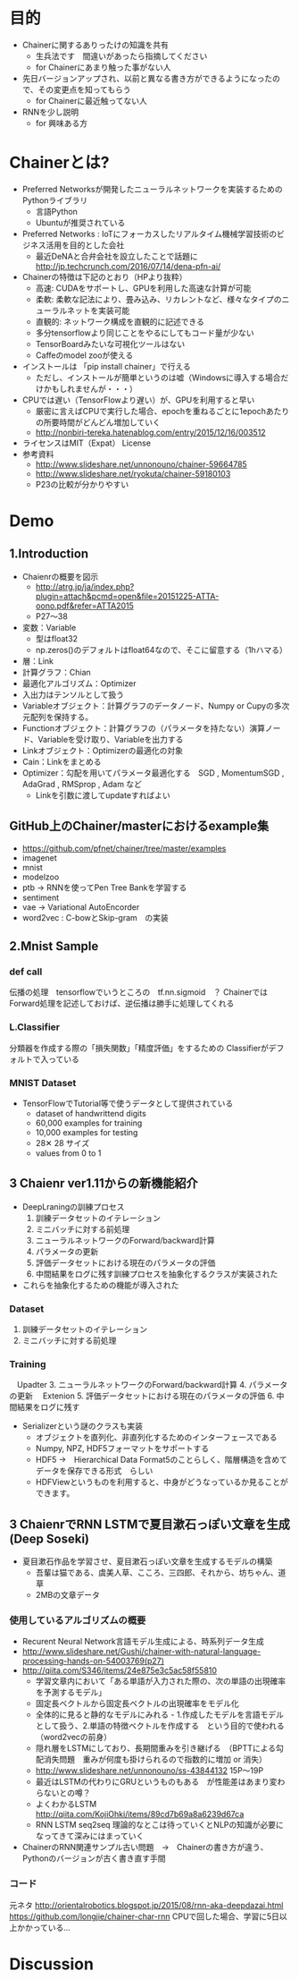 # 目的
- Chainerに関するありったけの知識を共有
  - 生兵法です　間違いがあったら指摘してください
  - for Chainerにあまり触った事がない人
- 先日バージョンアップされ、以前と異なる書き方ができるようになったので、その変更点を知ってもらう
  - for Chainerに最近触ってない人
- RNNを少し説明
  - for 興味ある方

# Chainerとは?
- Preferred Networksが開発したニューラルネットワークを実装するためのPythonライブラリ
  - 言語Python
  - Ubuntuが推奨されている
- Preferred Networks : IoTにフォーカスしたリアルタイム機械学習技術のビジネス活用を目的とした会社
  - 最近DeNAと合弁会社を設立したことで話題に　http://jp.techcrunch.com/2016/07/14/dena-pfn-ai/
- Chainerの特徴は下記のとおり（HPより抜粋）
  - 高速: CUDAをサポートし、GPUを利用した高速な計算が可能
  - 柔軟: 柔軟な記法により、畳み込み、リカレントなど、様々なタイプのニューラルネットを実装可能
  - 直観的: ネットワーク構成を直観的に記述できる
  - 多分tensorflowより同じことをやるにしてもコード量が少ない
  - TensorBoardみたいな可視化ツールはない
  - Caffeのmodel zooが使える
- インストールは 「pip install chainer」で行える
  - ただし、インストールが簡単というのは嘘（Windowsに導入する場合だけかもしれませんが・・・）
- CPUでは遅い（TensorFlowより遅い）が、GPUを利用すると早い
  - 厳密に言えばCPUで実行した場合、epochを重ねるごとに1epochあたりの所要時間がどんどん増加していく
  - http://nonbiri-tereka.hatenablog.com/entry/2015/12/16/003512
- ライセンスはMIT（Expat） License
- 参考資料
  - http://www.slideshare.net/unnonouno/chainer-59664785
  - http://www.slideshare.net/ryokuta/chainer-59180103
  - P23の比較が分かりやすい

# Demo
## 1.Introduction
- Chaienrの概要を図示
  - http://atrg.jp/ja/index.php?plugin=attach&pcmd=open&file=20151225-ATTA-oono.pdf&refer=ATTA2015
  - P27～38
- 変数：Variable
  - 型はfloat32
  - np.zeros()のデフォルトはfloat64なので、そこに留意する（1hハマる）
- 層：Link
- 計算グラフ：Chian
- 最適化アルゴリズム：Optimizer
- 入出力はテンソルとして扱う
- Variableオブジェクト：計算グラフのデータノード、Numpy or Cupyの多次元配列を保持する。
- Functionオブジェクト：計算グラフの（パラメータを持たない）演算ノード、Variableを受け取り、Variableを出力する
- Linkオブジェクト：Optimizerの最適化の対象
- Cain：Linkをまとめる
- Optimizer：勾配を用いてパラメータ最適化する　SGD , MomentumSGD , AdaGrad , RMSprop , Adam など
  - Linkを引数に渡してupdateすればよい

## GitHub上のChainer/masterにおけるexample集
- https://github.com/pfnet/chainer/tree/master/examples
- imagenet
- mnist
- modelzoo
- ptb → RNNを使ってPen Tree Bankを学習する
- sentiment
- vae → Variational AutoEncorder
- word2vec : C-bowとSkip-gram　の実装 

## 2.Mnist Sample
### def __call__ 
伝播の処理　tensorflowでいうところの　tf.nn.sigmoid　？
ChainerではForward処理を記述しておけば、逆伝播は勝手に処理してくれる

### L.Classifier
分類器を作成する際の「損失関数」「精度評価」をするための
Classifierがデフォルトで入っている

### MNIST Dataset
- TensorFlowでTutorial等で使うデータとして提供されている
  - dataset of handwrittend digits
  - 60,000 examples for training
  - 10,000 examples for testing
  - 28✕ 28 サイズ
  - values from 0 to 1

## 3 Chaienr ver1.11からの新機能紹介
- DeepLraningの訓練プロセス
  1. 訓練データセットのイテレーション
  2. ミニバッチに対する前処理
  3. ニューラルネットワークのForward/backward計算
  4. パラメータの更新
  5. 評価データセットにおける現在のパラメータの評価
  6. 中間結果をログに残す訓練プロセスを抽象化するクラスが実装された 
- これらを抽象化するための機能が導入された

### Dataset
1. 訓練データセットのイテレーション
2. ミニバッチに対する前処理

### Training
　Upadter
3. ニューラルネットワークのForward/backward計算
4. パラメータの更新
　Extenion
5. 評価データセットにおける現在のパラメータの評価
6. 中間結果をログに残す

- Serializerという謎のクラスも実装
  - オブジェクトを直列化、非直列化するためのインターフェースである
  - Numpy, NPZ, HDF5フォーマットをサポートする 
  - HDF5 →　Hierarchical Data Format5のことらしく、階層構造を含めてデータを保存できる形式　らしい
  - HDFViewというものを利用すると、中身がどうなっているか見ることができます。


## 3 ChaienrでRNN LSTMで夏目漱石っぽい文章を生成(Deep Soseki)
- 夏目漱石作品を学習させ、夏目漱石っぽい文章を生成するモデルの構築
  - 吾輩は猫である、虞美人草、こころ、三四郎、それから、坊ちゃん、道草
  - 2MBの文章データ　　　

### 使用しているアルゴリズムの概要
- Recurent Neural Network言語モデル生成による、時系列データ生成
- http://www.slideshare.net/Gushi/chainer-with-natural-language-processing-hands-on-54003769(p27)
- http://qiita.com/S346/items/24e875e3c5ac58f55810
  - 学習文章内において「ある単語が入力された際の、次の単語の出現確率を予測するモデル」　
  - 固定長ベクトルから固定長ベクトルの出現確率をモデル化
  - 全体的に見ると静的なモデルにみれる  - 1.作成したモデルを言語モデルとして扱う、2.単語の特徴ベクトルを作成する　という目的で使われる（word2vecの前身）
  - 隠れ層をLSTMにしており、長期間重みを引き継げる　（BPTTによる勾配消失問題　重みが何度も掛けられるので指数的に増加 or 消失）
  - http://www.slideshare.net/unnonouno/ss-43844132 15P～19P
  - 最近はLSTMの代わりにGRUというものもある　が性能差はあまり変わらないとの噂？
  - よくわかるLSTM http://qiita.com/KojiOhki/items/89cd7b69a8a6239d67ca
  - RNN LSTM seq2seq 理論的なとこは待っていくとNLPの知識が必要になってきて深みにはまっていく
- ChainerのRNN関連サンプル古い問題　→　Chainerの書き方が違う、Pythonのバージョンが古く書き直す手間

### コード
元ネタ
http://orientalrobotics.blogspot.jp/2015/08/rnn-aka-deepdazai.html
https://github.com/longjie/chainer-char-rnn
CPUで回した場合、学習に5日以上かかっている...


# Discussion



